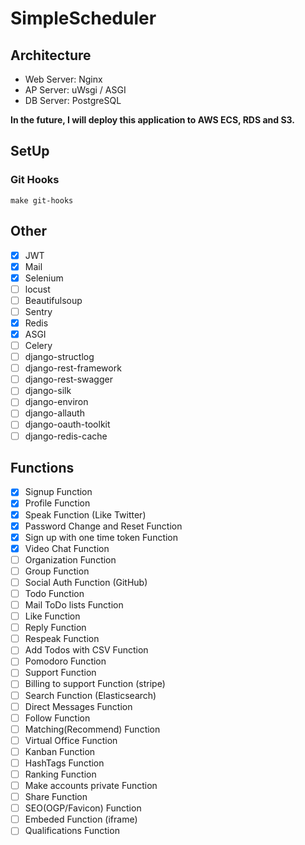 # SimpleScheduler
## Architecture
- Web Server: Nginx
- AP Server: uWsgi / ASGI
- DB Server: PostgreSQL

**In the future, I will deploy this application to AWS ECS, RDS and S3.**

## SetUp
### Git Hooks
```
make git-hooks
```

## Other
- [x] JWT
- [x] Mail
- [x] Selenium
- [ ] locust
- [ ] Beautifulsoup
- [ ] Sentry
- [x] Redis
- [x] ASGI
- [ ] Celery
- [ ] django-structlog
- [ ] django-rest-framework
- [ ] django-rest-swagger
- [ ] django-silk
- [ ] django-environ
- [ ] django-allauth
- [ ] django-oauth-toolkit
- [ ] django-redis-cache

## Functions
- [x] Signup Function
- [x] Profile Function
- [x] Speak Function (Like Twitter)
- [x] Password Change and Reset Function
- [x] Sign up with one time token Function
- [x] Video Chat Function
- [ ] Organization Function
- [ ] Group Function
- [ ] Social Auth Function (GitHub)
- [ ] Todo Function
- [ ] Mail ToDo lists Function
- [ ] Like Function
- [ ] Reply Function
- [ ] Respeak Function
- [ ] Add Todos with CSV Function
- [ ] Pomodoro Function
- [ ] Support Function
- [ ] Billing to support Function (stripe)
- [ ] Search Function (Elasticsearch)
- [ ] Direct Messages Function
- [ ] Follow Function
- [ ] Matching(Recommend) Function
- [ ] Virtual Office Function
- [ ] Kanban Function
- [ ] HashTags Function
- [ ] Ranking Function
- [ ] Make accounts private Function
- [ ] Share Function
- [ ] SEO(OGP/Favicon) Function
- [ ] Embeded Function (iframe)
- [ ] Qualifications Function
